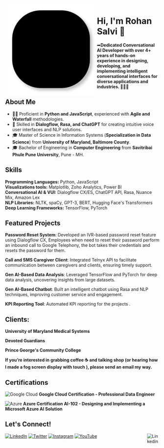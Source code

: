<br />

<img src="lines.svg" align="left" width="300" />


# Hi, I'm Rohan Salvi 👋

➡**Dedicated Conversational AI Developer with over 4+ years of hands-on experience in designing, developing, and implementing intelligent conversational interfaces for diverse applications and industries. 👨🏻‍💻**

<h2>About Me</h2>
  <ul>
    <li>👨‍💻 Proficient in <strong>Python and JavaScript</strong>, experienced with <strong>Agile and Waterfall</strong> methodologies.</li>
    <li>🤖 Skilled in <strong>Dialogflow, Rasa, and ChatGPT</strong> for creating intuitive voice user interfaces and NLP solutions.</li>
    <li>🎓 Master of Science in Information Systems (<strong>Specialization in Data Science</strong>) from <strong>University of Maryland, Baltimore County</strong>.</li>
    <li>🎓 Bachelor of Engineering in <strong>Computer Engineering</strong> from <strong>Savitribai Phule Pune University</strong>, Pune - MH.</li>
  </ul>
  
  <h2>Skills</h2>
  <p><strong>Programming Languages:</strong> Python, JavaScript <br>
     <strong>Visualizations tools:</strong> Matplotlib, Zoho Analytics, Power BI <br>
     <strong>Conversational AI & VUI:</strong> Dialogflow CX/ES, ChatGPT API, Rasa, Nuance Mix, Amazon Lex <br>
     <strong>NLP Libraries:</strong> NLTK, spaCy, GPT-3, BERT, Hugging Face's Transformers <br>
     <strong>Deep Learning Frameworks:</strong> TensorFlow, PyTorch
  </p>
 

<h2>Featured Projects</h2>
  <p><strong>Password Reset System</strong>: Developed an IVR-based password reset feature using Dialogflow CX, Employees when need to reset their password perform an inbound call to Google Telephony, the bot takes their credentials and resets the password for them. </p>
  <p><strong>Call and SMS Caregiver Client</strong>: Integrated Telnyx API to facilitate communication between caregivers and clients, ensuring timely support.</p>
  <p><strong>Gen AI-Based Data Analysis</strong>: Leveraged TensorFlow and PyTorch for deep data analysis, uncovering insights from large datasets.</p>
  <p><strong>Gen AI-Based Chatbot</strong>: Built an intelligent chatbot using Rasa and NLP techniques, improving customer service and engagement.</p>
  <p><strong>KPI Reporting Tool</strong>: Automated KPI reporting for the projects .</p>
  <h2><strong>Clients: </h2></strong>
  <p><strong> University of Maryland Medical Systems </strong></p></strong>
  <p><strong> Devoted Guardians</strong></p>
  <p><strong>Prince George's Community College</strong></p>
<strong>If you’re interested in grabbing coffee ☕️ and talking shop (or hearing how I made a fog screen display with touch ), please send an email my way.</strong>
<br />

  <h2>Certifications</h2>
  <p>
    <img src="https://img.icons8.com/color/48/000000/google-cloud.png" alt="Google Cloud" /> 
    <strong>Google Cloud Certification - Professional Data Engineer</strong>
  </p>
  <p>
    <img src="https://img.icons8.com/color/48/000000/azure-1.png" alt="Azure" /> 
    <strong>Azure Certification AI-102 - Designing and Implementing a Microsoft Azure AI Solution</strong>
  </p>
  






  <h2>Let's Connect!</h2>
  <!-- Replace # with your actual Social Media or Contact links -->
  <a href="https://www.linkedin.com/in/rohan-salvi-17483a143/"><img src="https://i.imgur.com/PXyIkWx.png" width="40" height="40" alt="LinkedIn"></a>
  <a href="https://twitter.com/C4Nuke"><img src="https://imgur.com/6UKZXAM.png" width="40" height="40" alt="Twitter"></a>
  <a href="https://www.instagram.com/salvi_rohan_/"><img src="https://i.imgur.com/OWdUupI.png" width="40" height="40" alt="Instagram"></a>
  <a href="https://www.youtube.com/channel/UCX8dtHT7owIgg3JzTff1OBg/"><img src="https://imgur.com/PMRCsrH.png" width="40" height="40" alt="YouTube"></a>
</div>


<a href="https://www.linkedin.com/in/rohan-salvi-17483a143/">
    <img src="https://i.imgur.com/PXyIkWx.png" align="right" width="40" height="40" alt="Linkedin" >
  </a>
